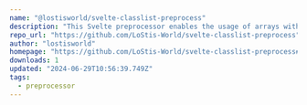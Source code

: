 ```yaml
---
name: "@lostisworld/svelte-classlist-preprocess"
description: "This Svelte preprocessor enables the usage of arrays within the class:list attribute pattern in your Svelte components. It simplifies the management of class names by allowing you to pass an array of classes directly into your component's markup, enhancin"
repo_url: "https://github.com/LoStis-World/svelte-classlist-preprocess"
author: "lostisworld"
homepage: "https://github.com/LoStis-World/svelte-classlist-preprocess#readme"
downloads: 1
updated: "2024-06-29T10:56:39.749Z"
tags: 
  - preprocessor
---
```

